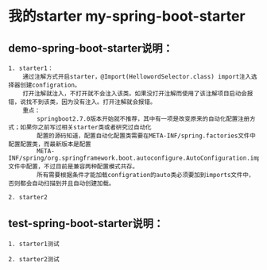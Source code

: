 # 我的starter my-spring-boot-starter
## demo-spring-boot-starter说明： 

    1. starter1： 
        通过注解方式开启starter，@Import(HellowordSelector.class) import注入选择器创建configration。  
        打开注解就注入，不打开就不会注入该类。如果没打开注解而使用了该注解项目启动会报错，说找不到该类，因为没有注入。打开注解就会报错。  
        重点：  
            springboot2.7.0版本开始就不推荐，其中有一项是改变原来的自动化配置注册方式；如果你之前写过相关starter类或者研究过自动化  
            配置的源码知道，配置自动化配置类需要在META-INF/spring.factories文件中配置配置类，而最新版本是配置  
            META-INF/spring/org.springframework.boot.autoconfigure.AutoConfiguration.imports文件中配置，不过目前是兼容两种配置模式共存。   
            所有需要根据条件才能加载configration的auto类必须要加到imports文件中，否则都会自动扫描到并且自动创建加载。  
            
    2. starter2 
    
## test-spring-boot-starter说明：  
    
    1. starter1测试  
    
    2. starter2测试  